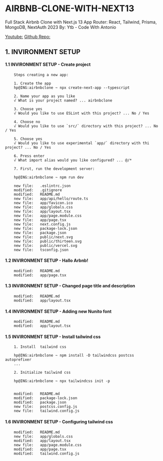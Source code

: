 # AIRBNB-CLONE-WITH-NEXT13
Full Stack Airbnb Clone with Next.js 13 App Router: React, Tailwind, Prisma, MongoDB, NextAuth 2023 By: Ytb - Code With Antonio

[Youtube:](https://www.youtube.com/watch?v=c_-b_isI4vg)
[Github Repo:](https://github.com/gurnitha/AIRBNB-CLONE-WITH-NEXT13) 



## 1. INVIRONMENT SETUP


#### 1.1 INVIRONMENT SETUP - Create project

        Steps creating a new app:

        1. Create the app
        hp@ING:airbnbclone ~ npx create-next-app --typescript
        
        2. Name your app as you like
        √ What is your project named? ... airbnbclone
        
        3. Choose yes
        √ Would you like to use ESLint with this project? ... No / Yes
        
        4. Choose no
        √ Would you like to use `src/` directory with this project? ... No / Yes
        
        5. Choose yes
        √ Would you like to use experimental `app/` directory with thi        project? ... No / Yes

        6. Press enter
        √ What import alias would you like configured? ... @/*

        7. First, run the development server:

        hp@ING:airbnbclone ~ npm run dev

        new file:   .eslintrc.json
        modified:   .gitignore
        modified:   README.md
        new file:   app/api/hello/route.ts
        new file:   app/favicon.ico
        new file:   app/globals.css
        new file:   app/layout.tsx
        new file:   app/page.module.css
        new file:   app/page.tsx
        new file:   next.config.js
        new file:   package-lock.json
        new file:   package.json
        new file:   public/next.svg
        new file:   public/thirteen.svg
        new file:   public/vercel.svg
        new file:   tsconfig.json


#### 1.2 INVIRONMENT SETUP - Hallo Arbnb!

        modified:   README.md
        modified:   app/page.tsx


#### 1.3 INVIRONMENT SETUP - Changed page title and description

        modified:   README.md
        modified:   app/layout.tsx


#### 1.4 INVIRONMENT SETUP - Adding new Nunito font

        modified:   README.md
        modified:   app/layout.tsx


#### 1.5 INVIRONMENT SETUP - Install tailwind css

        1. Install  tailwind css

        hp@ING:airbnbclone ~ npm install -D tailwindcss postcss autoprefixer
        ...

        2. Initialize tailwind css

        hp@ING:airbnbclone ~ npx tailwindcss init -p
        

        modified:   README.md
        modified:   package-lock.json
        modified:   package.json
        new file:   postcss.config.js
        new file:   tailwind.config.js


#### 1.6 INVIRONMENT SETUP - Configuring tailwind css

        modified:   README.md
        new file:   app/globals.css
        modified:   app/layout.tsx
        new file:   app/page.module.css
        modified:   app/page.tsx
        modified:   tailwind.config.js